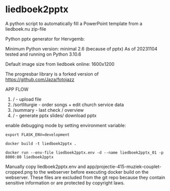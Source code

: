 # liedboek2pptx
A python script to automatically fill a PowerPoint template from a liedboek.nu zip-file

Python pptx generator for Hervgemb:

Minimum Python version: minimal 2.6 (because of pptx)
As of 20231104 tested and running on Python 3.10.6

Default image size from liedboek online: 1600x1200

The progresbar library is a forked version of https://github.com/Jaza/fotojazz

APP FLOW
1) /                - upload file
2) /sortliturgie    - order songs + edit church service data
3) /summary         - last check / overview
4) /                - generate pptx slides/ download pptx


enable debugging mode by setting environment variable:

  `export FLASK_ENV=development`


  `docker build -t liedboek2pptx .`

  ```docker run --env-file liedboek2pptx.env -d --name liedboek2pptx_01 -p 8000:80 liedboek2pptx```


Manually copy liedboek2pptx.env and app/projectie-415-muziek-couplet-cropped.png to the webserver before executing docker build on the webserver. These files are excluded from the git repo because they contain sensitive information or are protected by copyright laws.
